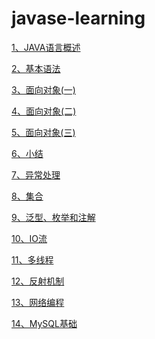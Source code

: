 # javase-learning
[1、JAVA语言概述](/javase-code/src/main/resource/1、JAVA语言概述.md)

[2、基本语法](/javase-code/src/main/resource/md/2、基本语法.md)

[3、面向对象(一)](/javase-code/src/main/resource/md/3、面向对象(一).md)

[4、面向对象(二)](/javase-code/src/main/resource/md/4、面向对象(二).md)

[5、面向对象(三)](/javase-code/src/main/resource/md/5、面向对象(三).md)

[6、小结](/javase-code/src/main/resource/6、小结.md)

[7、异常处理](/javase-code/src/main/resource/7、异常处理.md)

[8、集合](/javase-code/src/main/resource/8、集合.md)

[9、泛型、枚举和注解](/javase-code/src/main/resource/9、泛型、枚举和注解.md)

[10、IO流](/javase-code/src/main/resource/10、IO流.md)

[11、多线程](/javase-code/src/main/resource/11、多线程.md)

[12、反射机制](/javase-code/src/main/resource/12、反射机制.md)

[13、网络编程](/javase-code/src/main/resource/13、网络编程.md)

[14、MySQL基础](/mysql/src/main/resource/MySQL基础.md)


